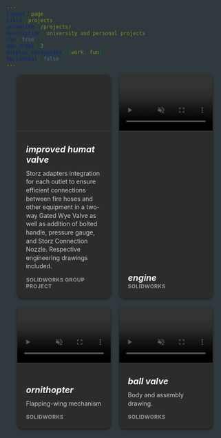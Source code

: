 ```yaml
---
layout: page
title: projects
permalink: /projects/
description: university and personal projects
nav: true
nav_order: 3
display_categories: [work, fun]
horizontal: false
---
```

<style>
  html {
    background: rgb(48, 57, 61);
    font-family: system-ui;
    -webkit-font-smoothing: antialiased;
    padding: 20px 0;
  }
  header {
    width: 90%;
    max-width: 1240px;
    margin: 0 auto;
  }
  .band {
    width: 90%;
    max-width: 1240px;
    margin: 0 auto;
    display: grid;
    grid-template-columns: 1fr;
    grid-template-rows: auto;
    grid-gap: 20px;
  }
  @media (min-width: 30em) {
    .band {
      grid-template-columns: 1fr 1fr;
    }
  }
  @media (min-width: 60em) {
    .band {
      grid-template-columns: repeat(2, 1fr);
    }
  }
.card {
  background: #2c2c2c; /* Dark background for cards */
  text-decoration: none;
  color: #ddd; /* Light text color for dark theme */
  box-shadow: 0 2px 5px rgba(0, 0, 0, 0.5); /* Slightly darker shadow */
  display: flex;
  flex-direction: column;
  height: 100%;
  position: relative;
  top: 0;
  transition: all 0.1s ease-in;
  border-radius: 12px; /* Optional: adds rounded corners */
  justify-content: space-between; 
}

.card:hover {
  top: -2px;
  box-shadow: 0 4px 5px rgba(0, 0, 0, 0.8); /* Stronger shadow on hover */
}
.card article {
    padding: 20px;
    display: flex;
    flex-direction: column;
    justify-content: space-between;
  }
.card h1 {
  font-size: 20px;
  margin: 10px 0 0px 0;
  color: #f5f5f5; /* Light color for header */
  font-style: italic; /* Italicize header */
}

.card p {
  flex: 1;
  line-height: 1.4;
  margin-top: 10px;
  color: #ccc; /* Light gray for paragraph text */
}

.card span {
  font-size: 12px;
  font-weight: bold;
  color: #999;
  text-transform: uppercase;
  letter-spacing: 0.05em;
  margin-top: auto; /* Push span to the bottom */
}

.thumb {
  padding-bottom: 60%;
  background-size: cover;
  background-position: center center;
  position: relative;
  overflow: hidden;
  border-bottom: 1px solid #444; /* Optional: separates thumbnail and content */
}
.thumb video {
  position: absolute;
  top: 0;
  left: 0;
  width: 100%;
  height: 100%;
  object-fit: cover;
}

</style>
<body>
   <div class="band">
    <div class="item-1">
      <a class="card">
        <div class="thumb" style="background-image: url('/assets/img/humatvalve.png');"></div>
        <article>
          <h1>improved humat valve</h1>
          <p>Storz adapters integration for each outlet to ensure efficient connections between fire hoses and other equipment in a two-way Gated Wye Valve as well as addition of bolted handle, pressure gauge, and Storz Connection Nozzle. Respective engineering drawings included.</p>
          <span>SolidWorks Group Project</span>
        </article>
      </a>
    </div>
    <div class="item-2">
      <a class="card">
        <div class="thumb">
          <video autoplay muted loop>
            <source src="/assets/video/engine.mp4" type="video/mp4">
          </video>
        </div>
        <article>
          <h1>engine</h1>
          <span>SolidWorks</span>
        </article>
      </a>
    </div>
    <div class="item-3">
      <a class="card">
        <div class="thumb">
          <video autoplay muted loop>
            <source src="/assets/video/ornithopter.mp4" type="video/mp4">
          </video>
        </div>
        <article>
          <h1>ornithopter</h1>
          <p>Flapping-wing mechanism</p>
          <span>SolidWorks</span>
        </article>
      </a>
    </div>
    <div class="item-4">
      <a href="/assets/pdf/ball-valve drawing combined.pdf" class="card">
        <div class="thumb">
          <video autoplay muted loop>
            <source src="/assets/video/ballvalve.mp4" type="video/mp4">
          </video>
        </div>
        <article>
          <h1>ball valve</h1>
          <p>Body and assembly drawing.</p>
          <span>SolidWorks</span>
        </article>
      </a>
    </div>
  </div>
</body>

